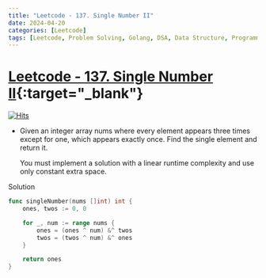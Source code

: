 ```yaml
---
title: "Leetcode - 137. Single Number II"
date: 2024-04-20
categories: [Leetcode]
tags: [Leetcode, Problem Solving, Golang, DSA, Data Structure, Programming, Algorithm, Array, Bit Manipulation]
---
```



# [Leetcode - 137. Single Number II](https://leetcode.com/problems/single-number-ii/description/){:target="_blank"}
[![Hits](https://hits.sh/mokhlesurr031.github.io/posts/leetcode-single-number-ii.svg)](https://hits.sh/mokhlesurr031.github.io/posts/leetcode-single-number-ii/)


- Given an integer array nums where every element appears three times except for one, which appears exactly once. Find the single element and return it.

  You must implement a solution with a linear runtime complexity and use only constant extra space.


Solution

```go
func singleNumber(nums []int) int {
    ones, twos := 0, 0

    for _, num := range nums {
        ones = (ones ^ num) &^ twos
        twos = (twos ^ num) &^ ones
    }

    return ones
}
```
